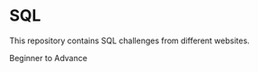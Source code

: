 # SQL

<p>This repository contains SQL challenges from different websites.
    <p> Beginner to Advance
